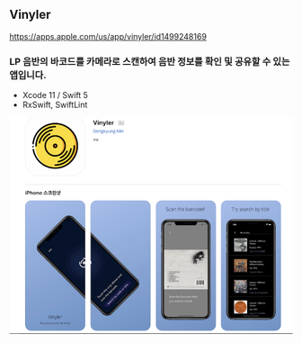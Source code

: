 
## Vinyler

https://apps.apple.com/us/app/vinyler/id1499248169

### LP 음반의 바코드를 카메라로 스캔하여 음반 정보를 확인 및 공유할 수 있는 앱입니다.
   * Xcode 11 / Swift 5
   * RxSwift, SwiftLint
	
![](https://github.com/miiiiiin/Vinyler/blob/master/images/appstoreinfo.png)
